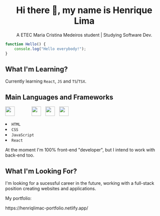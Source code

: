 <h1 align="center">Hi there 👋, my name is Henrique Lima</h1>
<p align="center">A ETEC Maria Cristina Medeiros student | Studying Software Dev.</p>

```javascript
function Hello() {
	console.log("Hello everybody!");
}
```

<h2 align="left">What I'm Learning?</h2>
<p align="left">Currently learning <code>React</code>, <code>JS</code> and <code>TS</code>/<code>TSX</code>.</p>

<h2 align="left">Main Languages and Frameworks</h2>
<p align="left">
  <img width="30px" style="padding-right:40px" src="https://cdn.jsdelivr.net/gh/devicons/devicon/icons/html5/html5-original.svg" />
  <img width="30px" style="padding-left:10px" src="https://cdn.jsdelivr.net/gh/devicons/devicon/icons/css3/css3-original.svg" />
  <img width="30px" style="padding-left:10px" src="https://cdn.jsdelivr.net/gh/devicons/devicon/icons/javascript/javascript-original.svg" />
  <img width="30px" style="padding-left:10px" src="https://cdn.jsdelivr.net/gh/devicons/devicon/icons/react/react-original.svg" />
</p>
<li><code>HTML</code></li>
<li><code>CSS</code></li>
<li><code>JavaScript</code></li>
<li><code>React</code></li>
<p>At the moment I'm 100% front-end "developer", but I intend to work with back-end too.</p>

<h2 align="left">What I'm Looking For?</h2>
<p>I'm looking for a sucessful career in the future, working with a full-stack position creating websites and applications.</p>

<p>My portfolio:</p>
https://henriqlimac-portfolio.netlify.app/
